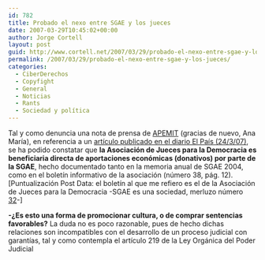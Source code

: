 ```yaml
---
id: 782
title: Probado el nexo entre SGAE y los jueces
date: 2007-03-29T10:45:02+00:00
author: Jorge Cortell
layout: post
guid: http://www.cortell.net/2007/03/29/probado-el-nexo-entre-sgae-y-los-jueces/
permalink: /2007/03/29/probado-el-nexo-entre-sgae-y-los-jueces/
categories:
  - CiberDerechos
  - Copyfight
  - General
  - Noticias
  - Rants
  - Sociedad y polí­tica
---
```

Tal y como denuncia una nota de prensa de <a target="_blank" title="APEMIT" href="http://www.apemit.org/modules/news/">APEMIT</a> (gracias de nuevo, Ana Marí­a), en referencia a un <a title="Artí­culo El Paí­s" target="_blank" href="http://www.elpais.com/articulo/pais/vasco/SGAE/gana/causa/empresa/canon/digital/elpepuesppvs/20070324elpvas_13/Tes">artí­culo publicado en el diario El Paí­s (24/3/07)</a>, se ha podido constatar que **la Asociación de Jueces para la Democracia es beneficiaria directa de aportaciones económicas (donativos) por parte de la SGAE**, hecho documentado tanto en la memoria anual de SGAE 2004, como en el boletí­n informativo de la asociación (número 38, pág. 12). [Puntualización Post Data: el boletí­n al que me refiero es el de la Asociación de Jueces para la Democracia -SGAE es una sociedad, merluzo número <a target="_blank" title="comentario en Menéame" href="http://meneame.net/story/probado-nexo-entre-sgae-jueces">32</a>-]
  
**-¿Es esto una forma de promocionar cultura, o de comprar sentencias favorables?** La duda no es poco razonable, pues de hecho dichas relaciones son incompatibles con el desarrollo de un proceso judicial con garantí­as, tal y como contempla el artí­culo 219 de la Ley Orgánica del Poder Judicial